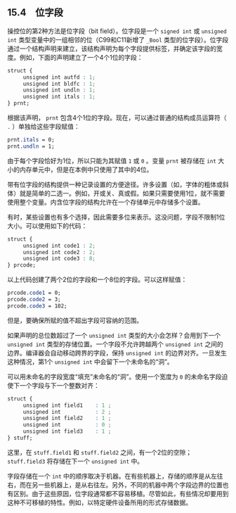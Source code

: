 ## 15.4　位字段

操控位的第2种方法是位字段（bit field）。位字段是一个 `signed int` 或 `unsigned int` 类型变量中的一组相邻的位（C99和C11新增了 `_Bool` 类型的位字段）。位字段通过一个结构声明来建立，该结构声明为每个字段提供标签，并确定该字段的宽度。例如，下面的声明建立了一个4个1位的字段：

```css
struct {
     unsigned int autfd : 1;
     unsigned int bldfc : 1;
     unsigned int undln : 1;
     unsigned int itals : 1;
} prnt;
```

根据该声明， `prnt` 包含4个1位的字段。现在，可以通过普通的结构成员运算符（ `.` ）单独给这些字段赋值：

```css
prnt.itals = 0;
prnt.undln = 1;
```

由于每个字段恰好为1位，所以只能为其赋值 `1` 或 `0` 。变量 `prnt` 被存储在 `int` 大小的内存单元中，但是在本例中只使用了其中的4位。

带有位字段的结构提供一种记录设置的方便途径。许多设置（如，字体的粗体或斜体）就是简单的二选一。例如，开或关、真或假。如果只需要使用1位，就不需要使用整个变量。内含位字段的结构允许在一个存储单元中存储多个设置。

有时，某些设置也有多个选择，因此需要多位来表示。这没问题，字段不限制1位大小。可以使用如下的代码：

```css
struct {
     unsigned int code1 : 2;
     unsigned int code2 : 2;
     unsigned int code3 : 8;
} prcode;
```

以上代码创建了两个2位的字段和一个8位的字段。可以这样赋值：

```css
prcode.code1 = 0;
prcode.code2 = 3;
prcode.code3 = 102;
```

但是，要确保所赋的值不超出字段可容纳的范围。

如果声明的总位数超过了一个 `unsigned int` 类型的大小会怎样？会用到下一个 `unsigned int` 类型的存储位置。一个字段不允许跨越两个 `unsigned int` 之间的边界。编译器会自动移动跨界的字段，保持 `unsigned int` 的边界对齐。一旦发生这种情况，第1个 `unsigned int` 中会留下一个未命名的“洞”。

可以用未命名的字段宽度“填充”未命名的“洞”。使用一个宽度为 `0` 的未命名字段迫使下一个字段与下一个整数对齐：

```css
struct {
     unsigned int field1    : 1 ;
     unsigned int           : 2 ;
     unsigned int field2    : 1 ;
     unsigned int           : 0 ;
     unsigned int field3    : 1 ;
} stuff;
```

这里，在 `stuff.field1` 和 `stuff.field2` 之间，有一个2位的空隙； `stuff.field3` 将存储在下一个 `unsigned int` 中。

字段存储在一个 `int` 中的顺序取决于机器。在有些机器上，存储的顺序是从左往右，而在另一些机器上，是从右往左。另外，不同的机器中两个字段边界的位置也有区别。由于这些原因，位字段通常都不容易移植。尽管如此，有些情况却要用到这种不可移植的特性。例如，以特定硬件设备所用的形式存储数据。

